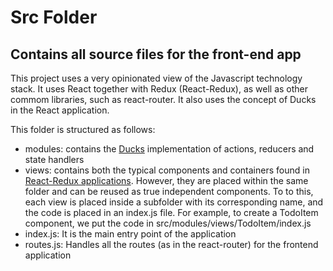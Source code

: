 Src Folder
==========
Contains all source files for the front-end app
------------------------------------------------

This project uses a very opinionated view of the Javascript technology stack. It uses React together with Redux (React-Redux), as well as
other commom libraries, such as react-router. It also uses the concept of Ducks in the React application.

This folder is structured as follows:

*	modules: contains the [Ducks](http://github.com/erikras/ducks-modular-redux) implementation of actions, reducers and state handlers
*	views: contains both the typical components and containers found in [React-Redux applications](https://medium.com/@dan_abramov/smart-and-dumb-components-7ca2f9a7c7d0#.ny78ldb8o).
	However, they are placed within the same folder and can be reused as true independent components. To to this, each view is placed inside
	a subfolder with its corresponding name, and the code is placed in an index.js file.
	For example, to create a TodoItem component, we put the code in src/modules/views/TodoItem/index.js
*	index.js: It is the main entry point of the application
* 	routes.js: Handles all the routes (as in the react-router) for the frontend application
